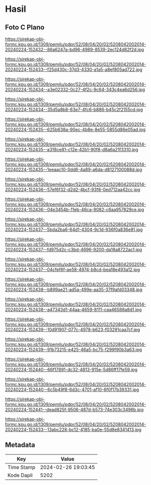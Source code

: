 # Hasil

## Foto C Plano

https://sirekap-obj-formc.kpu.go.id/1309/pemilu/pdpr/52/08/04/20/02/5208042002014-20240224-152432--86a6247a-bd96-4989-8539-2ec124d82f2d.jpg

https://sirekap-obj-formc.kpu.go.id/1309/pemilu/pdpr/52/08/04/20/02/5208042002014-20240224-152433--f25d430c-37d3-4330-a1a5-a8ef805ad722.jpg

https://sirekap-obj-formc.kpu.go.id/1309/pemilu/pdpr/52/08/04/20/02/5208042002014-20240224-152434--a3e02332-0c27-4f2c-9c64-343c4ea6d256.jpg

https://sirekap-obj-formc.kpu.go.id/1309/pemilu/pdpr/52/08/04/20/02/5208042002014-20240224-152434--35d5a8b8-63e7-4fc6-b886-b45c2f2155cd.jpg

https://sirekap-obj-formc.kpu.go.id/1309/pemilu/pdpr/52/08/04/20/02/5208042002014-20240224-152435--625b638a-90ec-4b8e-8e55-5855d86e05ad.jpg

https://sirekap-obj-formc.kpu.go.id/1309/pemilu/pdpr/52/08/04/20/02/5208042002014-20240224-152435--a318ce81-c12e-42b1-90f8-d8a6a21f3310.jpg

https://sirekap-obj-formc.kpu.go.id/1309/pemilu/pdpr/52/08/04/20/02/5208042002014-20240224-152435--1eeaac10-0dd6-4a89-a6da-d8127100088d.jpg

https://sirekap-obj-formc.kpu.go.id/1309/pemilu/pdpr/52/08/04/20/02/5208042002014-20240224-152436--57ef6f32-d2d2-4bcf-93f8-0ed712aa42cc.jpg

https://sirekap-obj-formc.kpu.go.id/1309/pemilu/pdpr/52/08/04/20/02/5208042002014-20240224-152436--04e3454b-11eb-46ca-9082-c6aa957829ce.jpg

https://sirekap-obj-formc.kpu.go.id/1309/pemilu/pdpr/52/08/04/20/02/5208042002014-20240224-152437--5bda2ba6-64d1-4304-9c1d-936f0a836e81.jpg

https://sirekap-obj-formc.kpu.go.id/1309/pemilu/pdpr/52/08/04/20/02/5208042002014-20240224-152437--fd975d2c-c3bd-4696-9200-da18a8722ac1.jpg

https://sirekap-obj-formc.kpu.go.id/1309/pemilu/pdpr/52/08/04/20/02/5208042002014-20240224-152437--04cfef6f-ae58-4974-b8cd-bea18e493a12.jpg

https://sirekap-obj-formc.kpu.go.id/1309/pemilu/pdpr/52/08/04/20/02/5208042002014-20240224-152438--b899ae21-ad5a-499e-aa35-37f9afd03348.jpg

https://sirekap-obj-formc.kpu.go.id/1309/pemilu/pdpr/52/08/04/20/02/5208042002014-20240224-152438--a47343d1-44aa-4659-8111-caa46588a8d1.jpg

https://sirekap-obj-formc.kpu.go.id/1309/pemilu/pdpr/52/08/04/20/02/5208042002014-20240224-152439--10d91907-077c-4978-b623-f03291caa7cf.jpg

https://sirekap-obj-formc.kpu.go.id/1309/pemilu/pdpr/52/08/04/20/02/5208042002014-20240224-152439--91b73215-e425-46a5-bc75-f299f90b3a63.jpg

https://sirekap-obj-formc.kpu.go.id/1309/pemilu/pdpr/52/08/04/20/02/5208042002014-20240224-152440--66f17891-dc32-4813-915e-5d86ff17fe59.jpg

https://sirekap-obj-formc.kpu.go.id/1309/pemilu/pdpr/52/08/04/20/02/5208042002014-20240224-152440--6c5b49f8-6d3c-4701-af10-6f0f17b39331.jpg

https://sirekap-obj-formc.kpu.go.id/1309/pemilu/pdpr/52/08/04/20/02/5208042002014-20240224-152441--dead825f-9506-487d-b573-74e303c3496b.jpg

https://sirekap-obj-formc.kpu.go.id/1309/pemilu/pdpr/52/08/04/20/02/5208042002014-20240224-152433--13abc228-bc12-4185-ba0e-55d8e8341413.jpg


## Metadata

| Key        | Value               |
| ---------- | ------------------- |
| Time Stamp | 2024-02-26 19:03:45 |
| Kode Dapil | 5202                |



